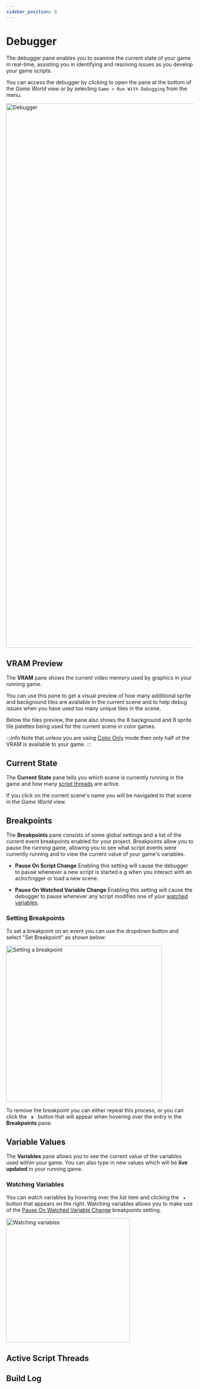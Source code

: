 ```yaml
---
sidebar_position: 8
---
```


# Debugger

The debugger pane enables you to examine the current state of your game in real-time, assisting you in identifying and resolving issues as you develop your game scripts.

You can access the debugger by clicking to open the pane at the bottom of the _Game World_ view or by selecting `Game > Run With Debugging` from the menu.

<img title="Debugger" src="/img/screenshots/debugger-v4.png" width="1458" />

## VRAM Preview

The **VRAM** pane shows the current video memory used by graphics in your running game.

You can use this pane to get a visual preview of how many additional sprite and background tiles are available in the current scene and to help debug issues when you have used too many unique tiles in the scene.

Below the tiles preview, the pane also shows the 8 background and 8 sprite tile palettes being used for the current scene in color games.

:::info
Note that unless you are using [Color Only](/docs/settings#color-options) mode then only half of the VRAM is available to your game.
:::

## Current State

The **Current State** pane tells you which scene is currently running in the game and how many [script threads](/docs/debugger#active-script-threads) are active.

If you click on the current scene's name you will be navigated to that scene in the _Game World_ view.

## Breakpoints

The **Breakpoints** pane consists of some global settings and a list of the current event breakpoints enabled for your project. Breakpoints allow you to pause the running game, allowing you to see what script events were currently running and to view the current value of your game's variables.

- **Pause On Script Change** Enabling this setting will cause the debugger to pause whenever a new script is started e.g when you interact with an actor/trigger or load a new scene.

- **Pause On Watched Variable Change** Enabling this setting will cause the debugger to pause whenever any script modifies one of your [watched variables](/docs/debugger#variable-values).

### Setting Breakpoints

To set a breakpoint on an event you can use the dropdown button and select "Set Breakpoint" as shown below:

<img title="Setting a breakpoint" src="/img/screenshots/set-breakpoint-v4.png" width="418" className="drop-shadow margin-bottom" />

To remove the breakpoint you can either repeat this process, or you can click the **` x `** button that will appear when hovering over the entry in the **Breakpoints** pane.

## Variable Values

The **Variables** pane allows you to see the current value of the variables used within your game. You can also type in new values which will be **live updated** in your running game.

### Watching Variables

You can watch variables by hovering over the list item and clicking the **` ★ `** button that appears on the right. Watching variables allows you to make use of the [Pause On Watched Variable Change](/docs/debugger#breakpoints) breakpoints setting.

<img title="Watching variables" src="/img/screenshots/watching-variables-v4.png" width="332" className="drop-shadow margin-bottom" />

## Active Script Threads

## Build Log

